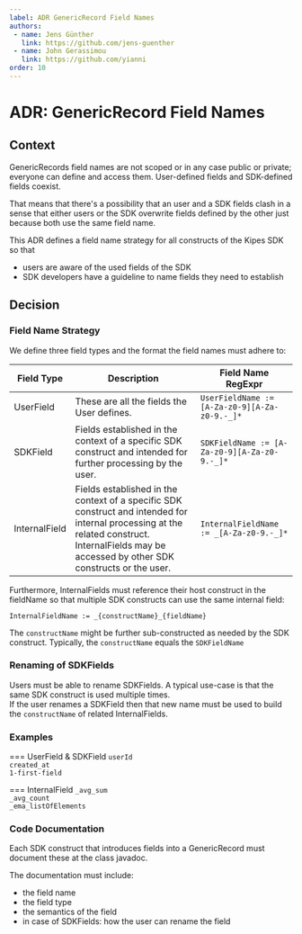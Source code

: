 ```yaml
---
label: ADR GenericRecord Field Names
authors:
 - name: Jens Günther
   link: https://github.com/jens-guenther
 - name: John Gerassimou
   link: https://github.com/yianni
order: 10
---
```


# ADR: GenericRecord Field Names

## Context

GenericRecords field names are not scoped or in any case public or private; 
everyone can define and access them. User-defined fields and SDK-defined
fields coexist.  
  
That means that there's a possibility that an user and a SDK fields clash in a
sense that either users or the SDK overwrite fields defined by the other just 
because both use the same field name.  
  
This ADR defines a field name strategy for all constructs of the Kipes SDK so 
that
- users are aware of the used fields of the SDK
- SDK developers have a guideline to name fields they need to establish

## Decision

### Field Name Strategy

We define three field types and the format the field names must adhere to:

| Field Type | Description | Field Name RegExpr |
| --- | --- | --- |
| UserField     | These are all the fields the User defines. | `UserFieldName := [A-Za-z0-9][A-Za-z0-9.-_]*` |
| SDKField      | Fields established in the context of a specific SDK construct and intended for further processing by the user. | `SDKFieldName := [A-Za-z0-9][A-Za-z0-9.-_]*` |
| InternalField | Fields established in the context of a specific SDK construct and intended for internal processing at the related construct. InternalFields may be accessed by other SDK constructs or the user. | `InternalFieldName := _[A-Za-z0-9.-_]*` |

Furthermore, InternalFields must reference their host construct in the fieldName
so that multiple SDK constructs can use the same internal field:

`InternalFieldName := _{constructName}_{fieldName}`

The `constructName` might be further sub-constructed as needed by the SDK
construct. Typically, the `constructName` equals the `SDKFieldName`

### Renaming of SDKFields

Users must be able to rename SDKFields. A typical use-case is that the same SDK
construct is used multiple times.  
If the user renames a SDKField then that new name must be used to build the
`constructName` of related InternalFields.

### Examples

=== UserField & SDKField
`userId`  
`created_at`  
`1-first-field`  

=== InternalField
`_avg_sum`  
`_avg_count`  
`_ema_listOfElements`  

### Code Documentation

Each SDK construct that introduces fields into a GenericRecord must document
these at the class javadoc.  
  
The documentation must include:
- the field name
- the field type
- the semantics of the field
- in case of SDKFields: how the user can rename the field
